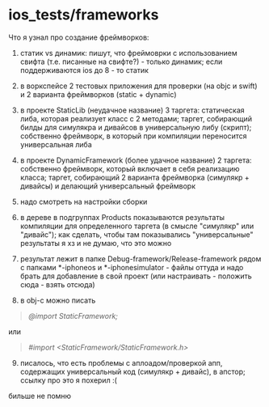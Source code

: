 # ios_tests/frameworks
Что я узнал про создание фреймворков:

1) статик vs динамик: пишут, что фреймоврки с использованием свифта (т.е. писанные на свифте?) - только динамик; если поддерживаются ios до 8 - то статик

2) в воркспейсе 2 тестовых приложения для проверки (на objc и swift) и 2 варианта фреймворков (static + dynamic)

3) в проекте StaticLib (неудачное название) 3 таргета: статическая либа, которая реализует класс с 2 методами; таргет, собирающий билды для симулякра и дивайсов в универсальную либу (скрипт); собственно фреймворк, в который при компиляции переносится универсальная либа

4) в проекте DynamicFramework (более удачное название) 2 таргета: собственно фреймворк, который включает в себя реализацию класса; таргет, собирающий 2 варианта фреймворка (симулякр + дивайсы) и делающий универсальный фреймворк

5) надо смотреть на настройки сборки

6) в дереве в подгруппах Products показываются результаты компиляции для определенного таргета (в смысле "симулякр" или "дивайс"); как сделать, чтобы там показывались "универсальные" результаты я хз и не думаю, что это можно

7) результат лежит в папке Debug-framework/Release-framework рядом с папками *-iphoneos и *-iphonesimulator - файлы оттуда и надо брать для добавление в свой проект (или настраивать - положить сюда - взять отсюда)

8) в obj-c можно писать

> *@import StaticFramework;*

или

> *#import \<StaticFramework/StaticFramework.h\>*

9) писалось, что есть проблемы с аплоадом/проверкой апп, содержащих универсальный код (симулякр + дивайс), в апстор; ссылку про это я похерил :(

бильше не помню
